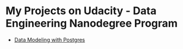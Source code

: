 # My Projects on Udacity - Data Engineering Nanodegree Program


* [Data Modeling with Postgres](./data_modeling_postgres/README.md)

